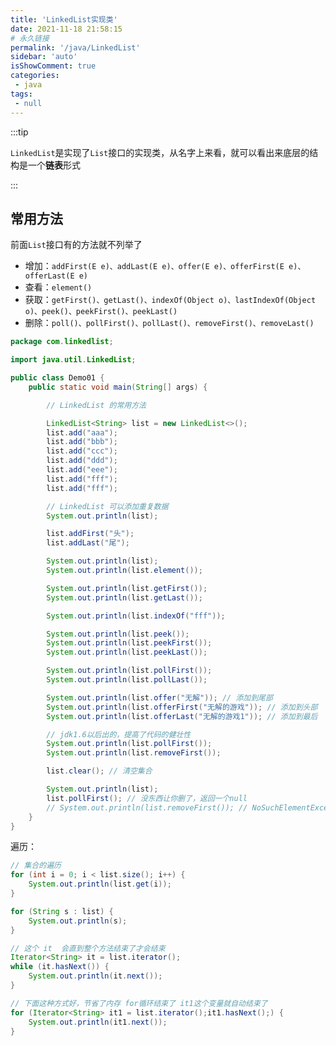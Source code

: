 ```yaml
---
title: 'LinkedList实现类'
date: 2021-11-18 21:58:15
# 永久链接
permalink: '/java/LinkedList'
sidebar: 'auto'
isShowComment: true
categories:
 - java
tags:
 - null
---
```




:::tip

`LinkedList`是实现了`List`接口的实现类，从名字上来看，就可以看出来底层的结构是一个**链表**形式

:::



## 常用方法

前面`List`接口有的方法就不列举了

-   增加：`addFirst(E e)、addLast(E e)、offer(E e)、offerFirst(E e)、offerLast(E e)`
-   查看：`element()`
-   获取：`getFirst()、getLast()、indexOf(Object o)、lastIndexOf(Object o)、peek()、peekFirst()、peekLast()`
-   删除：`poll()、pollFirst()、pollLast()、removeFirst()、removeLast()`



```java
package com.linkedlist;

import java.util.LinkedList;

public class Demo01 {
    public static void main(String[] args) {

        // LinkedList 的常用方法

        LinkedList<String> list = new LinkedList<>();
        list.add("aaa");
        list.add("bbb");
        list.add("ccc");
        list.add("ddd");
        list.add("eee");
        list.add("fff");
        list.add("fff");

        // LinkedList 可以添加重复数据
        System.out.println(list);

        list.addFirst("头");
        list.addLast("尾");

        System.out.println(list);
        System.out.println(list.element());

        System.out.println(list.getFirst());
        System.out.println(list.getLast());

        System.out.println(list.indexOf("fff"));

        System.out.println(list.peek());
        System.out.println(list.peekFirst());
        System.out.println(list.peekLast());

        System.out.println(list.pollFirst());
        System.out.println(list.pollLast());

        System.out.println(list.offer("无解")); // 添加到尾部
        System.out.println(list.offerFirst("无解的游戏")); // 添加到头部
        System.out.println(list.offerLast("无解的游戏1")); // 添加到最后

        // jdk1.6以后出的，提高了代码的健壮性
        System.out.println(list.pollFirst());
        System.out.println(list.removeFirst());

        list.clear(); // 清空集合

        System.out.println(list);
        list.pollFirst(); // 没东西让你删了，返回一个null
        // System.out.println(list.removeFirst()); // NoSuchElementException
    }
}

```

遍历：

```java
// 集合的遍历
for (int i = 0; i < list.size(); i++) {
    System.out.println(list.get(i));
}

for (String s : list) {
    System.out.println(s);
}

// 这个 it  会直到整个方法结束了才会结束
Iterator<String> it = list.iterator();
while (it.hasNext()) {
    System.out.println(it.next());
}

// 下面这种方式好，节省了内存 for循环结束了 it1这个变量就自动结束了
for (Iterator<String> it1 = list.iterator();it1.hasNext();) {
    System.out.println(it1.next());
}
```


